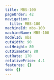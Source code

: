 ```yaml
---
title: MBS-100
pageOrder: 42
navigation:
  title: MBS-100
machineId: mbs-100
machineName: MBS-100
modelId: mbs
cutWidth: 90
cutHeight: 80
cutDiameter: 80
cutRate: 170
relativePrice: 4.1
features: {}
seo: {}
---
```

